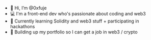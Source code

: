 - 👋 Hi, I’m @0xfuje
- 💻 I'm a front-end dev who's passionate about coding and web3
- 📖 Currently learning Solidity and web3 stuff + participating in hackathons
- 💼 Building up my portfolio so I can get a job in web3 / crypto
<!---
web3wolf/web3wolf is a ✨ special ✨ repository because its `README.md` (this file) appears on your GitHub profile.
You can click the Preview link to take a look at your changes.
--->
